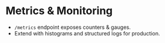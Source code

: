 # Metrics & Monitoring

- `/metrics` endpoint exposes counters & gauges.
- Extend with histograms and structured logs for production.
